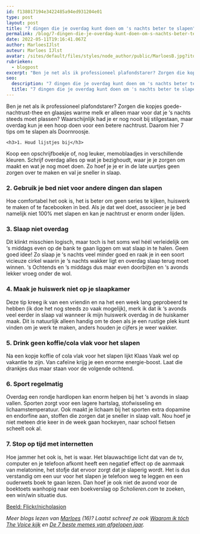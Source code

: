 ```yaml
---
id: f138017194e3422485a94ed931204e01
type: post
layout: post
title: "7 dingen die je overdag kunt doen om 's nachts beter te slapen"
permalink: /blog/7-dingen-die-je-overdag-kunt-doen-om-s-nachts-beter-te-slapen/
date: 2022-05-11T19:16:41.067Z
author: MarloesIJlst
auteur: Marloes IJlst
avatar: /sites/default/files/styles/node_author/public/MarloesB.jpg?itok=cjqMpXHl
rubrieken:
  - blogpost
excerpt: "Ben je net als ik professioneel plafondstarer? Zorgen die kopjes goede-nachtrust-thee en glaasjes warme melk er alleen maar voor dat je ‘s nachts steeds moet plassen? Waarschijnlijk had je er nog nooit bij stilgestaan, maar overdag kun je een hoop doen voor een betere nachtrust. Daarom hier 7 tips om te slapen als Doornroosje.  "
seo:
  description: "7 dingen die je overdag kunt doen om 's nachts beter te slapen"
  title: "7 dingen die je overdag kunt doen om 's nachts beter te slapen"
---
```

Ben je net als ik professioneel plafondstarer? Zorgen die kopjes goede-nachtrust-thee en glaasjes warme melk er alleen maar voor dat je ‘s nachts steeds moet plassen? Waarschijnlijk had je er nog nooit bij stilgestaan, maar overdag kun je een hoop doen voor een betere nachtrust. Daarom hier 7 tips om te slapen als Doornroosje.  

    <h3>1. Houd lijstjes bij</h3>
<p>Koop een opschrijfboekje of, nog leuker, memoblaadjes in verschillende kleuren. Schrijf overdag alles op wat je bezighoudt, waar je je zorgen om maakt en wat je nog moet doen. Zo hoef je je er in de late uurtjes geen zorgen over te maken en val je sneller in slaap.</p>
<h3>2. Gebruik je bed niet voor andere dingen dan slapen</h3>
<p>Hoe comfortabel het ook is, het is beter om geen series te kijken, huiswerk te maken of te facebooken in bed. Als je dat wel doet, associeer je je bed namelijk niet 100% met slapen en kan je nachtrust er enorm onder lijden.</p>
<h3>3. Slaap niet overdag</h3>
<p>Dit klinkt misschien logisch, maar toch is het soms wel héél verleidelijk om ‘s middags even op de bank te gaan liggen om wat slaap in te halen. Geen goed idee! Zo slaap je ‘s nachts veel minder goed en raak je in een soort vicieuze cirkel waarin je ‘s nachts wakker ligt en overdag slaap terug moet winnen. ‘s Ochtends en ‘s middags dus maar even doorbijten en ‘s avonds lekker vroeg onder de wol.</p>
<h3>4. Maak je huiswerk niet op je slaapkamer</h3>
<p>Deze tip kreeg ik van een vriendin en na het een week lang geprobeerd te hebben (ik doe het nog steeds zo vaak mogelijk), merk ik dat ik ‘s avonds veel eerder in slaap val wanneer ik mijn huiswerk overdag in de huiskamer maak. Dit is natuurlijk alleen handig om te doen als je een rustige plek kunt vinden om je werk te maken, anders houden je cijfers je weer wakker.</p>
<h3>5. Drink geen koffie/cola vlak voor het slapen</h3>
<p>Na een kopje koffie of cola vlak voor het slapen lijkt Klaas Vaak wel op vakantie te zijn. Van cafeïne krijg je een enorme energie-boost. Laat die drankjes dus maar staan voor de volgende ochtend.</p>
<h3>6. Sport regelmatig</h3>
<p>Overdag een rondje hardlopen kan enorm helpen bij het ‘s avonds in slaap vallen. Sporten zorgt voor een lagere hartslag, stofwisseling en lichaamstemperatuur. Ook maakt je lichaam bij het sporten extra dopamine en endorfine aan, stoffen die zorgen dat je sneller in slaap valt. Nou hoef je niet meteen drie keer in de week gaan hockeyen, naar school fietsen scheelt ook al.</p>
<h3>7. Stop op tijd met internetten</h3>
<p>Hoe jammer het ook is, het is waar. Het blauwachtige licht dat van de tv, computer en je telefoon afkomt heeft een negatief effect op de aanmaak van melatonine, het stofje dat ervoor zorgt dat je slaperig wordt. Het is dus verstandig om een uur voor het slapen je telefoon weg te leggen en een ouderwets boek te gaan lezen. Dan hoef je ook niet de avond voor de boektoets wanhopig naar een boekverslag op<em> Scholieren.com</em> te zoeken, een win/win situatie dus.</p>
<p><a href="https://www.flickr.com/photos/nicholasjon/">Beeld: Flickr/nicholasjon</a></p>
<p><em>Meer blogs lezen van <a href="/users/marloes-ijlst">Marloes</a> (16)? Laatst schreef ze ook <a href="/blog/waarom-ik-t%C3%B3ch-voice-kijk">Waarom ik tóch The Voice kijk</a> en <a href="/blog/de-7-beste-memes-van-afgelopen-jaar">De 7 beste memes van afgelopen jaar</a>.</em></p>  
